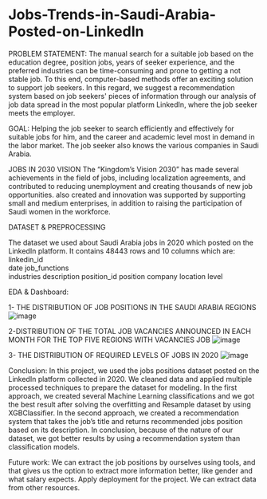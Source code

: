 # Jobs-Trends-in-Saudi-Arabia-Posted-on-LinkedIn

PROBLEM STATEMENT:
The manual search for a suitable job based on the education degree, position jobs, years of seeker experience, and the preferred industries can be time-consuming and prone to getting a not stable job. To this end, computer-based methods offer an exciting solution to support job seekers. In this regard, we suggest a recommendation system based on job seekers' pieces of information through our analysis of job data spread in the most popular platform LinkedIn, where the job seeker meets the employer.


GOAL:
Helping the job seeker to search efficiently and effectively for suitable jobs for him, and the career and academic level most in demand in the labor market. The job seeker also knows the various companies in Saudi Arabia.

JOBS IN 2030 VISION
The “Kingdom’s Vision 2030” has made several achievements in the field of jobs, including localization agreements, and contributed to reducing unemployment and creating thousands of new job opportunities. also created and innovation was supported by supporting small and medium enterprises, in addition to raising the participation of Saudi women in the workforce.



DATASET & PREPROCESSING

The dataset we used about Saudi Arabia jobs in 2020 which posted on the LinkedIn platform. It contains 48443 rows and 10 columns which are: 
linkedin_id            
date
 job_functions        
 industries
description
 position_id
 position
 company
 location
 level 

EDA & Dashboard:

1- THE DISTRIBUTION OF JOB POSITIONS IN THE SAUDI ARABIA REGIONS
![image](https://user-images.githubusercontent.com/74193850/202890975-a92cd505-7662-4554-a1e0-f816dc3c3fb8.png)

2-DISTRIBUTION OF THE TOTAL JOB VACANCIES ANNOUNCED IN EACH MONTH FOR THE TOP FIVE REGIONS WITH VACANCIES JOB
![image](https://user-images.githubusercontent.com/74193850/202890996-8279f969-faa5-48c4-8b70-3d83e9eb6f6d.png)

3- THE DISTRIBUTION OF REQUIRED LEVELS OF JOBS IN 2020
![image](https://user-images.githubusercontent.com/74193850/202891016-295d8eaa-cf61-48e6-ae4a-5bbfa5a35f37.png)

Conclusion:
In this project, we used the jobs positions dataset posted on the LinkedIn platform collected in 2020. We cleaned data and applied multiple processed techniques to prepare the dataset for modeling. 
In the first approach, we created several Machine Learning classifications and we got the best result after solving the overfitting and Resample dataset by using XGBClassifier.
In the second approach, we created a recommendation system that takes the job’s title and returns recommended jobs position based on its description.
In conclusion, because of the nature of our dataset, we got better results by using a recommendation system than classification models.



Future work: 
We can extract the job positions by ourselves using tools, and that gives us the option to extract more information better, like gender and what salary expects.
Apply deployment for the project.
We can extract data from other resources.



